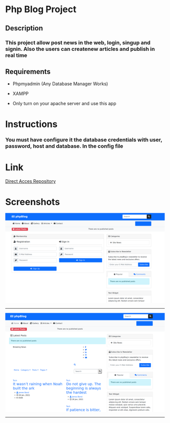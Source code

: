 #  Php Blog Project

## Description

### This project allow post news in the web, login, singup and signin. Also the users can createnew articles and publish in real time

## Requirements

+ Phpmyadmin (Any Database Manager Works)

+ XAMPP 

+ Only turn on your apache server and use this app


# Instructions

### You must have configure it the database credentials with user, password, host and database. **In the config file**


# Link

[Direct Acces Repository](https://github.com/userlg/php-blog-news)

# Screenshots

![ Screenshot 1](assets/img/cap1.png)

_____________________________________________________

![ Screenshot 2](assets/img/cap2.png)

____________________________________________________







